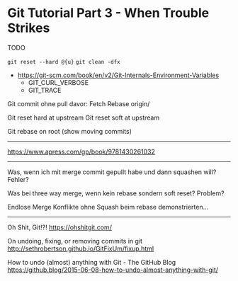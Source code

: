 # Git Tutorial Part 3 - When Trouble Strikes

TODO

`git reset --hard @{u}`
`git clean -dfx`

* https://git-scm.com/book/en/v2/Git-Internals-Environment-Variables
  * GIT_CURL_VERBOSE
  * GIT_TRACE

Git commit ohne pull davor:
Fetch
Rebase origin/

Git reset hard at upstream
Git reset soft at upstream

Git rebase on root (show moving commits)

---

<https://www.apress.com/gp/book/9781430261032>

---

Was, wenn ich mit merge commit gepullt habe und dann squashen will? Fehler?

Was bei three way merge, wenn kein rebase sondern soft reset? Problem?

Endlose Merge Konflikte ohne Squash beim rebase demonstrierten...

---

Oh Shit, Git!?!
https://ohshitgit.com/

On undoing, fixing, or removing commits in git
http://sethrobertson.github.io/GitFixUm/fixup.html

How to undo (almost) anything with Git - The GitHub Blog
https://github.blog/2015-06-08-how-to-undo-almost-anything-with-git/
